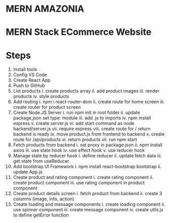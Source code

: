 # MERN AMAZONIA

# MERN Stack ECommerce Website

# Steps

1. Install tools
2. Config VS Code
3. Create React App
4. Push to GitHub
5. List products
   i. create products array
   ii. add product images
   iii. render products
   iv. style products
6. Add routing
   i. npm i react-router-dom
   ii. create route for home screen
   iii. create router for product screen
7. Create Node.JS Server
   i. run npm init in root folder
   ii. update package,json set type: module
   iii. add .js to imports
   iv. npm install express
   v. create server.js
   vi. add start command as node backend/server.js
   vii. require express
   viii. create route for / return backend is ready
   ix. move product.js from frontend to backend
   x. create route for /api/products
   xi. return products
   xii. run npm start
8. Fetch products from backend
   i. set proxy in package.json
   ii. npm install axios
   iii. use state hook
   iv. use effect hook
   v. use reducer hook
9. Manage state by reducer hook
   i. define reducer
   ii. update fetch data
   iii. get state from useReducer
10. Add bootstrap UI Framework
    i. npm install react-bootstrap bootstrap
    ii. update App.js
11. Create product and rating component
    i. create rating component
    ii. create product component
    iii. use rating component in product component
12. Create product details screen
    i. fetch product from backend
    ii. create 3 columns (image, info, action)
13. Create loading and message components
    i. create loading component
    ii. use spinner component
    iii. create message component
    iv. create utils.js to define getError function
